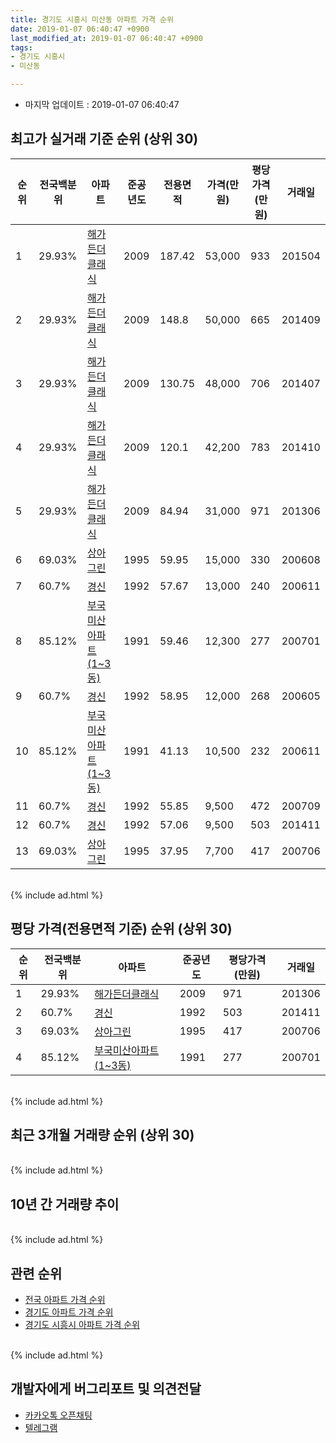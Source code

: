 ```yaml
---
title: 경기도 시흥시 미산동 아파트 가격 순위
date: 2019-01-07 06:40:47 +0900
last_modified_at: 2019-01-07 06:40:47 +0900
tags:
- 경기도 시흥시
- 미산동

---
```


* 마지막 업데이트 : 2019-01-07 06:40:47

## 최고가 실거래 기준 순위 (상위 30)


|순위|전국백분위|아파트|준공년도|전용면적|가격(만원)|평당가격(만원)|거래일|
|---|---|---|---|---|---|---|---|
|1|29.93%|[해가든더클래식](https://search.naver.com/search.naver?query=%EA%B2%BD%EA%B8%B0%EB%8F%84+%EC%8B%9C%ED%9D%A5%EC%8B%9C+%EB%AF%B8%EC%82%B0%EB%8F%99+%ED%95%B4%EA%B0%80%EB%93%A0%EB%8D%94%ED%81%B4%EB%9E%98%EC%8B%9D)|2009|187.42|53,000|933|201504|
|2|29.93%|[해가든더클래식](https://search.naver.com/search.naver?query=%EA%B2%BD%EA%B8%B0%EB%8F%84+%EC%8B%9C%ED%9D%A5%EC%8B%9C+%EB%AF%B8%EC%82%B0%EB%8F%99+%ED%95%B4%EA%B0%80%EB%93%A0%EB%8D%94%ED%81%B4%EB%9E%98%EC%8B%9D)|2009|148.8|50,000|665|201409|
|3|29.93%|[해가든더클래식](https://search.naver.com/search.naver?query=%EA%B2%BD%EA%B8%B0%EB%8F%84+%EC%8B%9C%ED%9D%A5%EC%8B%9C+%EB%AF%B8%EC%82%B0%EB%8F%99+%ED%95%B4%EA%B0%80%EB%93%A0%EB%8D%94%ED%81%B4%EB%9E%98%EC%8B%9D)|2009|130.75|48,000|706|201407|
|4|29.93%|[해가든더클래식](https://search.naver.com/search.naver?query=%EA%B2%BD%EA%B8%B0%EB%8F%84+%EC%8B%9C%ED%9D%A5%EC%8B%9C+%EB%AF%B8%EC%82%B0%EB%8F%99+%ED%95%B4%EA%B0%80%EB%93%A0%EB%8D%94%ED%81%B4%EB%9E%98%EC%8B%9D)|2009|120.1|42,200|783|201410|
|5|29.93%|[해가든더클래식](https://search.naver.com/search.naver?query=%EA%B2%BD%EA%B8%B0%EB%8F%84+%EC%8B%9C%ED%9D%A5%EC%8B%9C+%EB%AF%B8%EC%82%B0%EB%8F%99+%ED%95%B4%EA%B0%80%EB%93%A0%EB%8D%94%ED%81%B4%EB%9E%98%EC%8B%9D)|2009|84.94|31,000|971|201306|
|6|69.03%|[상아그린](https://search.naver.com/search.naver?query=%EA%B2%BD%EA%B8%B0%EB%8F%84+%EC%8B%9C%ED%9D%A5%EC%8B%9C+%EB%AF%B8%EC%82%B0%EB%8F%99+%EC%83%81%EC%95%84%EA%B7%B8%EB%A6%B0)|1995|59.95|15,000|330|200608|
|7|60.7%|[경신](https://search.naver.com/search.naver?query=%EA%B2%BD%EA%B8%B0%EB%8F%84+%EC%8B%9C%ED%9D%A5%EC%8B%9C+%EB%AF%B8%EC%82%B0%EB%8F%99+%EA%B2%BD%EC%8B%A0)|1992|57.67|13,000|240|200611|
|8|85.12%|[부국미산아파트(1~3동)](https://search.naver.com/search.naver?query=%EA%B2%BD%EA%B8%B0%EB%8F%84+%EC%8B%9C%ED%9D%A5%EC%8B%9C+%EB%AF%B8%EC%82%B0%EB%8F%99+%EB%B6%80%EA%B5%AD%EB%AF%B8%EC%82%B0%EC%95%84%ED%8C%8C%ED%8A%B8%281%7E3%EB%8F%99%29)|1991|59.46|12,300|277|200701|
|9|60.7%|[경신](https://search.naver.com/search.naver?query=%EA%B2%BD%EA%B8%B0%EB%8F%84+%EC%8B%9C%ED%9D%A5%EC%8B%9C+%EB%AF%B8%EC%82%B0%EB%8F%99+%EA%B2%BD%EC%8B%A0)|1992|58.95|12,000|268|200605|
|10|85.12%|[부국미산아파트(1~3동)](https://search.naver.com/search.naver?query=%EA%B2%BD%EA%B8%B0%EB%8F%84+%EC%8B%9C%ED%9D%A5%EC%8B%9C+%EB%AF%B8%EC%82%B0%EB%8F%99+%EB%B6%80%EA%B5%AD%EB%AF%B8%EC%82%B0%EC%95%84%ED%8C%8C%ED%8A%B8%281%7E3%EB%8F%99%29)|1991|41.13|10,500|232|200611|
|11|60.7%|[경신](https://search.naver.com/search.naver?query=%EA%B2%BD%EA%B8%B0%EB%8F%84+%EC%8B%9C%ED%9D%A5%EC%8B%9C+%EB%AF%B8%EC%82%B0%EB%8F%99+%EA%B2%BD%EC%8B%A0)|1992|55.85|9,500|472|200709|
|12|60.7%|[경신](https://search.naver.com/search.naver?query=%EA%B2%BD%EA%B8%B0%EB%8F%84+%EC%8B%9C%ED%9D%A5%EC%8B%9C+%EB%AF%B8%EC%82%B0%EB%8F%99+%EA%B2%BD%EC%8B%A0)|1992|57.06|9,500|503|201411|
|13|69.03%|[상아그린](https://search.naver.com/search.naver?query=%EA%B2%BD%EA%B8%B0%EB%8F%84+%EC%8B%9C%ED%9D%A5%EC%8B%9C+%EB%AF%B8%EC%82%B0%EB%8F%99+%EC%83%81%EC%95%84%EA%B7%B8%EB%A6%B0)|1995|37.95|7,700|417|200706|


<br>
{% include ad.html %}
<br>

## 평당 가격(전용면적 기준) 순위 (상위 30)


|순위|전국백분위|아파트|준공년도|평당가격(만원)|거래일|
|---|---|---|---|---|---|
|1|29.93%|[해가든더클래식](https://search.naver.com/search.naver?query=%EA%B2%BD%EA%B8%B0%EB%8F%84+%EC%8B%9C%ED%9D%A5%EC%8B%9C+%EB%AF%B8%EC%82%B0%EB%8F%99+%ED%95%B4%EA%B0%80%EB%93%A0%EB%8D%94%ED%81%B4%EB%9E%98%EC%8B%9D)|2009|971|201306|
|2|60.7%|[경신](https://search.naver.com/search.naver?query=%EA%B2%BD%EA%B8%B0%EB%8F%84+%EC%8B%9C%ED%9D%A5%EC%8B%9C+%EB%AF%B8%EC%82%B0%EB%8F%99+%EA%B2%BD%EC%8B%A0)|1992|503|201411|
|3|69.03%|[상아그린](https://search.naver.com/search.naver?query=%EA%B2%BD%EA%B8%B0%EB%8F%84+%EC%8B%9C%ED%9D%A5%EC%8B%9C+%EB%AF%B8%EC%82%B0%EB%8F%99+%EC%83%81%EC%95%84%EA%B7%B8%EB%A6%B0)|1995|417|200706|
|4|85.12%|[부국미산아파트(1~3동)](https://search.naver.com/search.naver?query=%EA%B2%BD%EA%B8%B0%EB%8F%84+%EC%8B%9C%ED%9D%A5%EC%8B%9C+%EB%AF%B8%EC%82%B0%EB%8F%99+%EB%B6%80%EA%B5%AD%EB%AF%B8%EC%82%B0%EC%95%84%ED%8C%8C%ED%8A%B8%281%7E3%EB%8F%99%29)|1991|277|200701|


<br>
{% include ad.html %}
<br>

## 최근 3개월 거래량 순위 (상위 30)


<div style="width:100%;">
    <canvas id="deal_count_ranking" height="250"></canvas>
</div>


<script>
new Chart(document.getElementById("deal_count_ranking"), {
    type: 'horizontalBar',
    data: {
        labels: ['해가든더클래식', '상아그린'],
        datasets: [{
            label: '실거래 수',
            data: [2, 1],
            borderColor: "rgba(255, 0, 128, 1)",
            backgroundColor: "rgba(255, 0, 128, 0.5)",
            fill: false,
        }]
    },
    options: {
        responsive: true,
        title: {
            display: true,
            text: '최근 3개월 거래량 순위'
        },
        tooltips: {
            mode: 'index',
            intersect: false,
            callbacks: {
                title: function(tooltipItems, data) {
                    return "실거래 수:";
                },
                label: function(tooltipItem, data) {
                    return data.labels[tooltipItem.index] + ": " + tooltipItem.xLabel;
                }
            }
        },
        hover: {
            mode: 'nearest',
            intersect: true
        },
        scales: {
            xAxes: [{
                display: true,
                scaleLabel: {
                    display: true,
                    labelString: '실거래 수'
                },
                ticks: {
                    suggestedMin: 0,
                }
            }],
            yAxes: [{
                display: true,
                ticks: {
                    autoSkip: false,
                    callback: function(value, index, values) {
                        if (value.length > 15)
                            return value.substr(0, 13) + "...";
                        else
                            return value;
                    }
                },
                scaleLabel: {
                    display: false,
                }
            }]
        }
    }
});

</script>


<br>
{% include ad.html %}
<br>

## 10년 간 거래량 추이


<div style="width:100%;">
    <canvas id="deal_progress" height="250"></canvas>
</div>

<script>
new Chart(document.getElementById("deal_progress"), {
    type: 'line',
    data: {
        labels: ['200901','200902','200903','200904','200905','200906','200907','200908','200909','200910','200911','200912','201001','201002','201003','201004','201005','201006','201007','201008','201009','201010','201011','201012','201101','201102','201103','201104','201105','201106','201107','201108','201109','201110','201111','201112','201201','201202','201203','201204','201205','201206','201207','201208','201209','201210','201211','201212','201301','201302','201303','201304','201305','201306','201307','201308','201309','201310','201311','201312','201401','201402','201403','201404','201405','201406','201407','201408','201409','201410','201411','201412','201501','201502','201503','201504','201505','201506','201507','201508','201509','201510','201511','201512','201601','201602','201603','201604','201605','201606','201607','201608','201609','201610','201611','201612','201701','201702','201703','201704','201705','201706','201707','201708','201709','201710','201711','201712','201801','201802','201803','201804','201805','201806','201807','201808','201809','201810','201811','201812','201901'],
        datasets: [{
            label: '실거래 수',
            pointRadius: 1,
            data: [1, 1, 2, 2, 1, 2, 6, 5, 1, 1, 2, 1, 2, 0, 3, 2, 0, 2, 1, 2, 2, 1, 1, 2, 6, 5, 3, 3, 1, 2, 6, 8, 5, 3, 4, 3, 2, 5, 1, 6, 3, 1, 1, 4, 2, 3, 6, 2, 1, 1, 3, 4, 4, 5, 2, 1, 6, 7, 1, 2, 3, 7, 7, 5, 0, 5, 7, 3, 5, 11, 2, 0, 5, 6, 7, 5, 10, 10, 3, 8, 4, 5, 6, 3, 3, 5, 3, 4, 10, 7, 5, 5, 4, 13, 4, 2, 1, 4, 3, 4, 5, 7, 10, 8, 5, 3, 3, 4, 3, 1, 8, 2, 4, 3, 0, 5, 5, 4, 3, 0, 0],
            borderColor: "rgba(255, 201, 14, 1)",
            backgroundColor: "rgba(255, 201, 14, 0.5)",
            fill: true,
        }]
    },
    options: {
        responsive: true,
        title: {
            display: true,
            text: '10년간 거래량 추이'
        },
        tooltips: {
            mode: 'index',
            intersect: false,
        },
        hover: {
            mode: 'nearest',
            intersect: true
        },
        scales: {
            xAxes: [{
                display: true,
                scaleLabel: {
                    display: true,
                    labelString: '년/월'
                }
            }],
            yAxes: [{
                display: true,
                ticks: {
                    suggestedMin: 0,
                },
                scaleLabel: {
                    display: true,
                    labelString: '실거래 수'
                }
            }]
        }
    }
});

</script>


<br>
{% include ad.html %}
<br>

## 관련 순위

- [전국 아파트 가격 순위](https://inasie.github.io/apt-ranking/전국)
- [경기도 아파트 가격 순위](https://inasie.github.io/apt-ranking/경기도)
- [경기도 시흥시 아파트 가격 순위](https://inasie.github.io/apt-ranking/경기도-시흥시)


<br>
{% include ad.html %}
<br>

## 개발자에게 버그리포트 및 의견전달

- [카카오톡 오픈채팅](https://open.kakao.com/o/gLJUAP4)
- [텔레그램](https://t.me/inasie)


